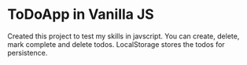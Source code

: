 # ToDoApp in Vanilla JS
Created this project to test my skills in javscript.
You can create, delete, mark complete and delete todos.
LocalStorage stores the todos for persistence.
